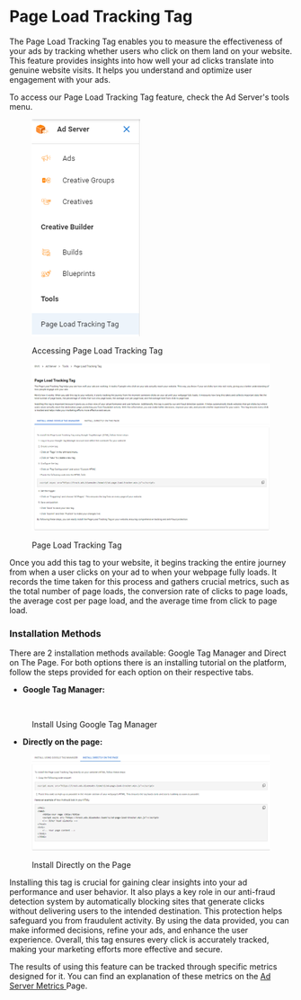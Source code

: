 # Page Load Tracking Tag

The Page Load Tracking Tag enables you to measure the effectiveness of your ads by tracking whether users who click on them land on your website. This feature provides insights into how well your ad clicks translate into genuine website visits. It helps you understand and optimize user engagement with your ads.

To access our Page Load Tracking Tag feature, check the Ad Server's tools menu.

<figure><img src="../../.gitbook/assets/image (1) (13) (1).png" alt=""><figcaption><p>Accessing Page Load Tracking Tag</p></figcaption></figure>

<figure><img src="../../.gitbook/assets/image (344).png" alt=""><figcaption><p>Page Load Tracking Tag</p></figcaption></figure>

Once you add this tag to your website, it begins tracking the entire journey from when a user clicks on your ad to when your webpage fully loads. It records the time taken for this process and gathers crucial metrics, such as the total number of page loads, the conversion rate of clicks to page loads, the average cost per page load, and the average time from click to page load.

### Installation Methods

There are 2 installation methods available: Google Tag Manager and  Direct on The Page. For both options there is an installing tutorial on the platform, follow the steps provided for each option on their respective tabs.

* **Google Tag Manager:** &#x20;

<figure><img src="../../.gitbook/assets/Captura de Tela 2024-08-23 às 11.42.53.png" alt=""><figcaption><p>Install Using Google Tag Manager</p></figcaption></figure>

* **Directly on the page:**

<figure><img src="../../.gitbook/assets/image (345).png" alt=""><figcaption><p>Install Directly on the Page</p></figcaption></figure>

Installing this tag is crucial for gaining clear insights into your ad performance and user behavior. It also plays a key role in our anti-fraud detection system by automatically blocking sites that generate clicks without delivering users to the intended destination. This protection helps safeguard you from fraudulent activity. By using the data provided, you can make informed decisions, refine your ads, and enhance the user experience. Overall, this tag ensures every click is accurately tracked, making your marketing efforts more effective and secure.

The results of using this feature can be tracked through specific metrics designed for it. You can find an explanation of these metrics on the [Ad Server Metrics ](ad-server-metrics.md)Page.

